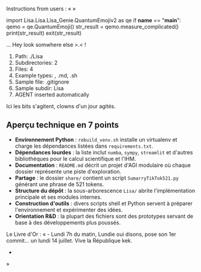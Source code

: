 Instructions from users : «
 »

import Lisa.Lisa.Lisa_Genie.QuantumEmojiv2 as qe
if __name__ == "__main__":
  qemo = qe.QuantumEmoji()
  str_result = qemo.measure_complicated()
  print(str_result)
  exit(str_result)

... Hey look somwhere else >.< !

1. Path: ./Lisa
2. Subdirectories: 2
3. Files: 4
4. Example types: , .md, .sh
5. Sample file: .gitignore
6. Sample subdir: Lisa
7. AGENT inserted automatically

Ici les bits s'agitent, clowns d'un jour agités.

## Aperçu technique en 7 points
- **Environnement Python** : `rebuild_venv.sh` installe un virtualenv et charge les dépendances listées dans `requirements.txt`.
- **Dépendances lourdes** : la liste inclut `numba`, `sympy`, `streamlit` et d'autres bibliothèques pour le calcul scientifique et l'IHM.
- **Documentation** : `README.md` décrit un projet d'AGI modulaire où chaque dossier représente une piste d'exploration.
- **Partage** : le dossier `share/` contient un script `SumarryTikTok521.py` générant une phrase de 521 tokens.
- **Structure du dépôt** : la sous-arborescence `Lisa/` abrite l'implémentation principale et ses modules internes.
- **Construction d'outils** : divers scripts shell et Python servent à préparer l'environnement et expérimenter des idées.
- **Orientation R&D** : la plupart des fichiers sont des prototypes servant de base à des développements plus poussés.


Le Livre d'Or : « - Lundi 7h du matin, Lundie oui disons, pose son 1er commit... un lundi 14 juillet. Vive la République kek.
- <you agent message> 
»
